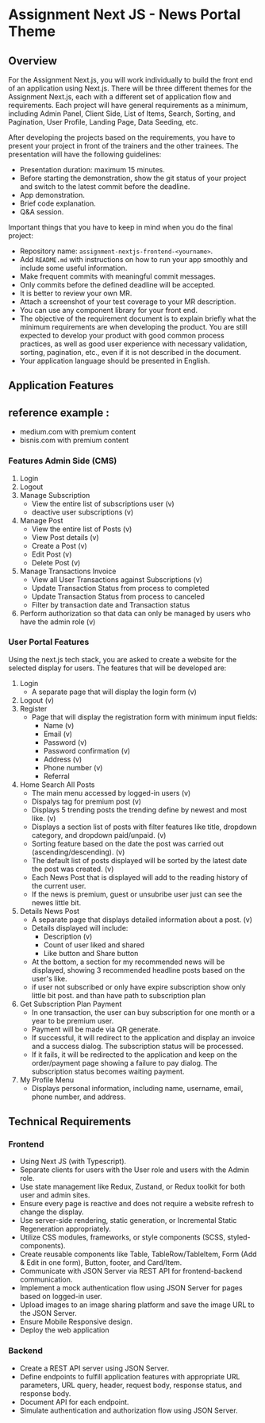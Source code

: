 # Assignment Next JS - News Portal Theme

## Overview

For the Assignment Next.js, you will work individually to build the front end of an application using Next.js. There will be three different themes for the Assignment Next.js, each with a different set of application flow and requirements. Each project will have general requirements as a minimum, including Admin Panel, Client Side, List of Items, Search, Sorting, and Pagination, User Profile, Landing Page, Data Seeding, etc.

After developing the projects based on the requirements, you have to present your project in front of the trainers and the other trainees. The presentation will have the following guidelines:

- Presentation duration: maximum 15 minutes.
- Before starting the demonstration, show the git status of your project and switch to the latest commit before the deadline.
- App demonstration.
- Brief code explanation.
- Q&A session.

Important things that you have to keep in mind when you do the final project:

- Repository name: `assignment-nextjs-frontend-<yourname>`.
- Add `README.md` with instructions on how to run your app smoothly and include some useful information.
- Make frequent commits with meaningful commit messages.
- Only commits before the defined deadline will be accepted.
- It is better to review your own MR.
- Attach a screenshot of your test coverage to your MR description.
- You can use any component library for your front end.
- The objective of the requirement document is to explain briefly what the minimum requirements are when developing the product. You are still expected to develop your product with good common process practices, as well as good user experience with necessary validation, sorting, pagination, etc., even if it is not described in the document.
- Your application language should be presented in English.

## Application Features

## reference example :

- medium.com with premium content
- bisnis.com with premium content

### Features Admin Side (CMS)

1. Login
2. Logout
3. Manage Subscription
   - View the entire list of subscriptions user (v)
   - deactive user subscriptions (v)
4. Manage Post
   - View the entire list of Posts (v)
   - View Post details (v)
   - Create a Post (v)
   - Edit Post (v)
   - Delete Post (v)
5. Manage Transactions Invoice
   - View all User Transactions against Subscriptions (v)
   - Update Transaction Status from process to completed
   - Update Transaction Status from process to canceled
   - Filter by transaction date and Transaction status
6. Perform authorization so that data can only be managed by users who have the admin role (v)

### User Portal Features

Using the next.js tech stack, you are asked to create a website for the selected display for users. The features that will be developed are:

1. Login
   - A separate page that will display the login form (v)
2. Logout (v)
3. Register
   - Page that will display the registration form with minimum input fields:
     - Name (v)
     - Email (v)
     - Password (v)
     - Password confirmation (v)
     - Address (v)
     - Phone number (v)
     - Referral
4. Home Search All Posts
   - The main menu accessed by logged-in users (v)
   - Dispalys tag for premium post (v)
   - Displays 5 trending posts the trending define by newest and most like. (v)
   - Displays a section list of posts with filter features like title, dropdown category, and dropdown paid/unpaid. (v)
   - Sorting feature based on the date the post was carried out (ascending/descending). (v)
   - The default list of posts displayed will be sorted by the latest date the post was created. (v)
   - Each News Post that is displayed will add to the reading history of the current user.
   - If the news is premium, guest or unsubribe user just can see the newes little bit.
5. Details News Post
   - A separate page that displays detailed information about a post. (v)
   - Details displayed will include:
     - Description (v)
     - Count of user liked and shared
     - Like button and Share button
   - At the bottom, a section for my recommended news will be displayed, showing 3 recommended headline posts based on the user's like.
   - if user not subscribed or only have expire subscription show only little bit post. and than have path to subscription plan
6. Get Subscription Plan Payment
   - In one transaction, the user can buy subscription for one month or a year to be premium user.
   - Payment will be made via QR generate.
   - If successful, it will redirect to the application and display an invoice and a success dialog. The subscription status will be processed.
   - If it fails, it will be redirected to the application and keep on the order/payment page showing a failure to pay dialog. The subscription status becomes waiting payment.
7. My Profile Menu
   - Displays personal information, including name, username, email, phone number, and address.

## Technical Requirements

### Frontend

- Using Next JS (with Typescript).
- Separate clients for users with the User role and users with the Admin role.
- Use state management like Redux, Zustand, or Redux toolkit for both user and admin sites.
- Ensure every page is reactive and does not require a website refresh to change the display.
- Use server-side rendering, static generation, or Incremental Static Regeneration appropriately.
- Utilize CSS modules, frameworks, or style components (SCSS, styled-components).
- Create reusable components like Table, TableRow/TableItem, Form (Add & Edit in one form), Button, footer, and Card/Item.
- Communicate with JSON Server via REST API for frontend-backend communication.
- Implement a mock authentication flow using JSON Server for pages based on logged-in user.
- Upload images to an image sharing platform and save the image URL to the JSON Server.
- Ensure Mobile Responsive design.
- Deploy the web application

### Backend

- Create a REST API server using JSON Server.
- Define endpoints to fulfill application features with appropriate URL parameters, URL query, header, request body, response status, and response body.
- Document API for each endpoint.
- Simulate authentication and authorization flow using JSON Server.
